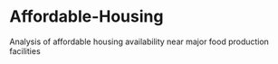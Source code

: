 # Affordable-Housing
Analysis of affordable housing availability near major food production facilities
